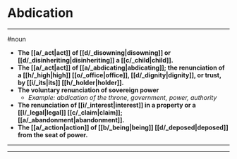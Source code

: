 # Abdication
---
#noun
- **The [[a/_act|act]] of [[d/_disowning|disowning]] or [[d/_disinheriting|disinheriting]] a [[c/_child|child]].**
- **The [[a/_act|act]] of [[a/_abdicating|abdicating]]; the renunciation of a [[h/_high|high]] [[o/_office|office]], [[d/_dignity|dignity]], or trust, by [[i/_its|its]] [[h/_holder|holder]].**
- **The voluntary renunciation of sovereign power**
	- _Example: abdication of the throne, government, power, authority_
- **The renunciation of [[i/_interest|interest]] in a property or a [[l/_legal|legal]] [[c/_claim|claim]]; [[a/_abandonment|abandonment]].**
- **The [[a/_action|action]] of [[b/_being|being]] [[d/_deposed|deposed]] from the seat of power.**
---
---
